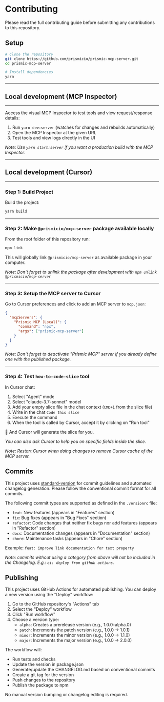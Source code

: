# Contributing

Please read the full contributing guide before submitting any contributions to this repository.

## Setup

```bash
# Clone the repository
git clone https://github.com/prismicio/prismic-mcp-server.git
cd prismic-mcp-server

# Install dependencies
yarn
```

---

## Local development (MCP Inspector)

---

Access the visual MCP Inspector to test tools and view request/response details:

1. Run `yarn dev:server` (watches for changes and rebuilds automatically)
2. Open the MCP Inspector at the given URL
3. Test tools and view logs directly in the UI

_Note: Use `yarn start:server` if you want a production build with the MCP Inspector._

---

## Local development (Cursor)

---

### Step 1: Build Project

Build the project:

```bash
yarn build
```

---

### Step 2: Make `@prismicio/mcp-server` package available locally

From the root folder of this repository run:

```bash
npm link
```

This will globally link `@prismicio/mcp-server` as available package in your computer.

_Note: Don't forget to unlink the package after development with `npm unlink @prismicio/mcp-server`_

---

### Step 3: Setup the MCP server to Cursor

Go to Cursor preferences and click to add an MCP server to `mcp.json`:

```json
{
  "mcpServers": {
    "Prismic MCP (Local)": {
      "command": "npx",
      "args": ["prismic-mcp-server"]
    }
  }
}
```

_Note: Don't forget to deactivate "Prismic MCP" server if you already define one with the published package._

---

### Step 4: Test `how-to-code-slice` tool

In Cursor chat:

1. Select "Agent" mode
2. Select "claude-3.7-sonnet" model
3. Add your empty slice file in the chat context (`CMD+i` from the slice file)
4. Write in the chat `Code this slice`
5. Execute the command
6. When the tool is called by Cursor, accept it by clicking on "Run tool"

🚀 And Cursor will generate the slice for you.

_You can also ask Cursor to help you on specific fields inside the slice._

_Note: Restart Cursor when doing changes to remove Cursor cache of the MCP server._

## Commits

This project uses [standard-version](https://github.com/conventional-changelog/standard-version) for commit guidelines and automated changelog generation. Please follow the conventional commit format for all commits.

The following commit types are supported as defined in the `.versionrc` file:

- `feat`: New features (appears in "Features" section)
- `fix`: Bug fixes (appears in "Bug Fixes" section)
- `refactor`: Code changes that neither fix bugs nor add features (appears in "Refactor" section)
- `docs`: Documentation changes (appears in "Documentation" section)
- `chore`: Maintenance tasks (appears in "Chore" section)

Example: `feat: improve link documentation for text property`

_Note: commits without using a category from above will not be included in the Changelog. E.g.: `ci: deploy from github actions`._

## Publishing

This project uses GitHub Actions for automated publishing. You can deploy a new version using the "Deploy" workflow:

1. Go to the GitHub repository's "Actions" tab
2. Select the "Deploy" workflow
3. Click "Run workflow"
4. Choose a version type:
   - `alpha`: Creates a prerelease version (e.g., 1.0.0-alpha.0)
   - `patch`: Increments the patch version (e.g., 1.0.0 → 1.0.1)
   - `minor`: Increments the minor version (e.g., 1.0.0 → 1.1.0)
   - `major`: Increments the major version (e.g., 1.0.0 → 2.0.0)

The workflow will:

- Run tests and checks
- Update the version in package.json
- Generate/update the CHANGELOG.md based on conventional commits
- Create a git tag for the version
- Push changes to the repository
- Publish the package to npm

No manual version bumping or changelog editing is required.
